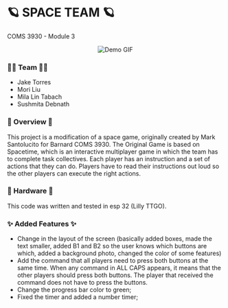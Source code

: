 #  🪐 SPACE TEAM  🪐
COMS 3930 - Module 3

<div align="center">
 
![Demo GIF](ezgif.com-video-to-gif-converter.gif)

</div>


### 🙌🤝 Team 🙌🤝 
- Jake Torres 
- Mori Liu  
- Mila Lin Tabach 
- Sushmita Debnath 

### 🚀 Overview  🚀
This project is a modification of a space game, originally created by Mark Santolucito for Barnard COMS 3930. 
The Original Game is based on Spacetime, which is an interactive multiplayer game in which the team has to complete task collectives. 
Each player has an instruction and a set of actions that they can do. Players have to read their instructions out loud so the other players can execute the right actions. 


### 🔧 Hardware  🔧 
This code was written and tested in esp 32 (Lilly TTGO). 

### ✨ Added Features  ✨
- Change in the layout of the screen (basically added boxes, made the text smaller, added B1 and B2 so the user knows which buttons are which, added a background photo, changed the color of some features)
- Add the command that all players need to press both buttons at the same time. When any command in ALL CAPS appears, it means that the other players should press both buttons. The player that received the command does not have to press the buttons.  
- Change the progress bar color to green;
-  Fixed the timer and added a number timer;

